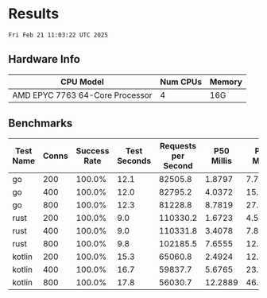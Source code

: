 # Results
`Fri Feb 21 11:03:22 UTC 2025`
## Hardware Info
| CPU Model | Num CPUs | Memory |
| --------- | -------- | ------ |
| AMD EPYC 7763 64-Core Processor | 4 | 16G |

## Benchmarks
| Test Name | Conns | Success Rate | Test Seconds | Requests per Second | P50 Millis | P99 Millis | P99.9 Millis | API Memory MB | API CPU Time | API Threads |
| --------- | ----- | ------------ | ------------ | ------------------- | ---------- | ---------- | ------------ | ------------- | ------------ | ----------- |
| go | 200 | 100.0% | 12.1 | 82505.8 | 1.8797 | 7.7196 | 10.9495 | 17.3 | 00:00:28 | 10 |
| go | 400 | 100.0% | 12.0 | 82795.2 | 4.0372 | 15.2831 | 21.6198 | 24.3 | 00:00:28 | 14 |
| go | 800 | 100.0% | 12.3 | 81228.8 | 8.7819 | 27.9997 | 43.6321 | 36.7 | 00:00:29 | 12 |
| rust | 200 | 100.0% | 9.0 | 110330.2 | 1.6723 | 4.5985 | 6.3157 | 9.1 | 00:00:17 | 5 |
| rust | 400 | 100.0% | 9.0 | 110331.8 | 3.4078 | 7.8042 | 11.2609 | 14.1 | 00:00:17 | 5 |
| rust | 800 | 100.0% | 9.8 | 102185.5 | 7.6555 | 12.9677 | 19.3348 | 23.3 | 00:00:19 | 5 |
| kotlin | 200 | 100.0% | 15.3 | 65060.8 | 2.4924 | 12.0147 | 38.9794 | 500.9 | 00:00:41 | 32 |
| kotlin | 400 | 100.0% | 16.7 | 59837.7 | 5.6765 | 23.9251 | 68.9147 | 592.0 | 00:00:46 | 32 |
| kotlin | 800 | 100.0% | 17.8 | 56030.7 | 12.2889 | 46.4841 | 159.7977 | 721.2 | 00:00:49 | 33 |
